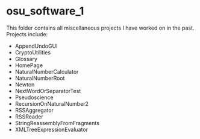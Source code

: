 # osu_software_1
This folder contains all miscellaneous projects I have worked on in the past.
Projects include:
- AppendUndoGUI
- CryptoUtilities
- Glossary
- HomePage
- NaturalNumberCalculator
- NaturalNumberRoot
- Newton
- NextWordOrSeparatorTest
- Pseudoscience
- RecursionOnNaturalNumber2
- RSSAggregator
- RSSReader
- StringReassemblyFromFragments
- XMLTreeExpressionEvaluator
